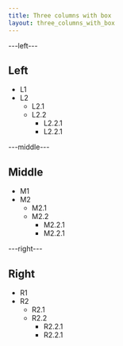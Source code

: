 ```yaml
---
title: Three columns with box
layout: three_columns_with_box
---
```


---left---
## Left
* L1
* L2
  * L2.1
  * L2.2
    * L2.2.1
    * L2.2.1

---middle---
## Middle
* M1
* M2
  * M2.1
  * M2.2
    * M2.2.1
    * M2.2.1

---right---
## Right
* R1
* R2
  * R2.1
  * R2.2
    * R2.2.1
    * R2.2.1